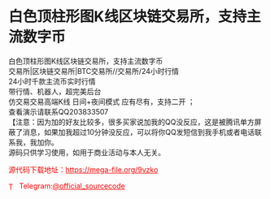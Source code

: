 # 白色顶柱形图K线区块链交易所，支持主流数字币

白色顶柱形图K线区块链交易所，支持主流数字币<br>交易所|区块链交易所|BTC交易所//交易所/24小时行情<br>24小时千款主流币实时行情<br>带行情、机器人，超完美后台<br>仿交易交易高端K线 日间+夜间模式 应有尽有，支持二开 ；<br>查看演示请联系QQ203833507<br>【注意：因为加的好友比较多，很多买家说加我的QQ没反应，这是被腾讯单方屏蔽了消息，如果加我超过10分钟没反应，可以将你QQ发短信到我手机或者电话联系我，我加你。<br>源码只供学习使用，如用于商业活动与本人无关。<br>


<p style="color: red;">源代码下载地址：<a href="https://mega-file.org/9vzko" style="color: red;">https://mega-file.org/9vzko</a></p><p style="color: red;"><img src="https://cdn-icons-png.flaticon.com/512/2111/2111646.png" alt="Telegram Icon" style="width: 16px; vertical-align: middle; margin-right: 5px;">Telegram:<a href="https://t.me/official_sourcecode" style="color: red;">@official_sourcecode</a></p>